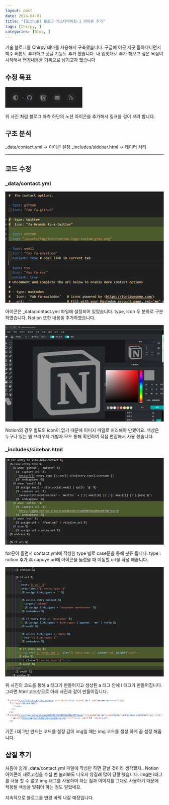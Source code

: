 ```yaml
---
layout: post
date: 2024-04-01
title: "[Github] 블로그 커스터마이징-1 아이콘 추가"
tags: [Chirpy, ]
categories: [Blog, ]
---
```

기술 블로그를 Chirpy 테마를 사용해서 구축했습니다.
구글에 이곳 저곳 돌아다니면서 박수 버튼도 추가하고 댓글 기능도 추가 했습니다.
내 입맛대로 추가 해보고 싶은 욕심이 시작해서 변경내용을 기록으로 남기고자 했습니다


## 수정 목표


![0](/assets/img/2024-04-01-[Github]-블로그-커스터마이징-1-아이콘-추가.md/0.png)


위 사진 처럼 블로그 좌측 하단의 노션 아이콘을 추가해서 링크를 걸어 보려 합니다.


## 구조 분석


_data/contact.yml → 아이콘 설정
_includes/sidebar.html → 데이터 처리


---


## 코드 수정


### _data/contact.yml


![1](/assets/img/2024-04-01-[Github]-블로그-커스터마이징-1-아이콘-추가.md/1.png)


아이콘은 _data/contact.yml 파일에 설정되어 있었습니다.
type, icon 두 분류로 구분하였습니다. Notion 또한 내용을 추가하였습니다.


![2](/assets/img/2024-04-01-[Github]-블로그-커스터마이징-1-아이콘-추가.md/2.png)


Notion의 경우 별도의 icon이 없기 때문에 이미지 파일로 처리해야 만했어요.
색상은 누구나 있는 웹 브라우저 개발자 모드 통해 확인하여 직접 편집해서 사용 했습니다. 


### _includes/sidebar.html


![3](/assets/img/2024-04-01-[Github]-블로그-커스터마이징-1-아이콘-추가.md/3.png)


for문이 돌면서 contact.yml에 작성한 type 별로 case문을 통해 분류 됩니다.
type : notion 추가 후 capuye url에 아이콘을 눌렀을 때 이동할 url을 작성 해줍니다.


![4](/assets/img/2024-04-01-[Github]-블로그-커스터마이징-1-아이콘-추가.md/4.png)


위 사진의 코드를 통해 a 태그가 만들어지고 생성된 a 태그 안에  i 태그가 만들어집니다.
그러면 html 코드상으로 아래 사진과 같이 만들어집니다.


![5](/assets/img/2024-04-01-[Github]-블로그-커스터마이징-1-아이콘-추가.md/5.png)


기존 i 태그만 만드는 코드를 설정 값이 img일 때는 img 코드를 생성 하게 끔 설정 해줍니다.


## 삽질 후기


처음에 쉽게 _data/contact.yml 파일에 작성만 하면 끝날 것이라 생각했지..
Notion 아이콘이 새로고침을 수십 번 눌러봐도 나오지 않길래 많이 당황 했습니다.
img는 i태그를 사용 할 수 없고 img 태그를 사용하며 하는 점과 이미지를 그대로 사용하기 때문에 적용될 색상을 맞춰야 하는 점도 알았네요.

지속적으로 블로그를 변경 바꿔 나갈 예정입니다.

